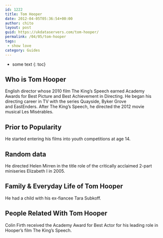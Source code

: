 ```yaml
---
id: 1222
title: Tom Hooper
date: 2012-04-05T05:36:54+00:00
author: chito
layout: post
guid: https://ukdataservers.com/tom-hooper/
permalink: /04/05/tom-hooper
tags:
 - show love
category: Guides
---
```


* some text
{: toc}
          
          
## Who is  Tom Hooper
                  
                  
                  
English director whose 2010 film The King&#8217;s Speech earned Academy Awards for Best Picture and Best Achievement in Directing. He began his directing career in TV with the series Quayside, Byker Grove and EastEnders. After The King&#8217;s Speech, he directed the 2012 movie musical Les Misérables.
                  
                
                
                
## Prior to Popularity 
                  
                  
                  
He started entering his films into youth competitions at age 14.
                  
                
                
                
## Random data 
                  
                  
                  
He directed Helen Mirren in the title role of the critically acclaimed 2-part miniseries Elizabeth I in 2005.
                  
                
                
                
## Family & Everyday Life of Tom Hooper
                  
                  
                  
He had a child with his ex-fiancee Tara Subkoff.
                  
                
                
                
## People Related With  Tom Hooper
                  
                  
                  
Colin Firth received the Academy Award for Best Actor for his leading role in Hooper&#8217;s film The King&#8217;s Speech.
                  
                
              
            
          
          
          
    
    
  
